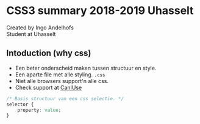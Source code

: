 # CSS3 summary 2018-2019 Uhasselt
Created by Ingo Andelhofs  
Student at Uhasselt

## Intoduction (why css)
- Een beter onderscheid maken tussen structuur en style.
- Een aparte file met alle styling. `.css`
- Niet alle browsers support'n alle css.
- Check support at [CanIUse](http://caniuse.com/)

```css
/* Basis structuur van een css selectie. */
selector {
    property: value;
}
```